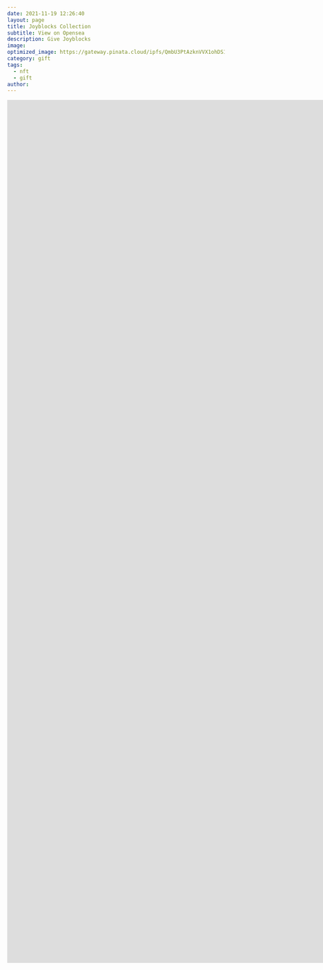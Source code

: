 ```yaml
---
date: 2021-11-19 12:26:40
layout: page
title: Joyblocks Collection
subtitle: View on Opensea
description: Give Joyblocks
image: 
optimized_image: https://gateway.pinata.cloud/ipfs/QmbU3PtAzknVVX1ohDS1Ynf9e426mpUgK2m14QVERotrnr
category: gift
tags:
  - nft
  - gift
author: 
---
```


<iframe src='https://opensea.io/collection/joyblocks'
        width='2000px'
        height='2000px'
        frameborder='0'
        allowfullscreen></iframe>
